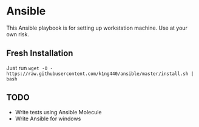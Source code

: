 # Ansible
This Ansible playbook is for setting up workstation machine. Use at your own risk.

## Fresh Installation
Just run
`wget -O - https://raw.githubusercontent.com/k1ng440/ansible/master/install.sh | bash`


## TODO 
- Write tests using Ansible Molecule
- Write Ansible for windows
